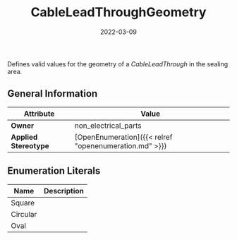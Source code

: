 ﻿---
title: CableLeadThroughGeometry
toc: false
type: specs
date: "2022-03-09"
draft: false
specification: VEC
version: 2.0.0
documentType: "Recommendation"
elementType: Class
classes:
  - CableLeadThroughGeometry
menu_name: vec-2.0.0
---
<p> Defines valid values for the geometry of a <i>CableLeadThrough</i> in the sealing area.      </p>

## General Information

| Attribute               | Value |
|-------------------------|-------|
| **Owner**               | non_electrical_parts |
| **Applied Stereotype**  | [OpenEnumeration]({{< relref "openenumeration.md" >}})<br/>  |

## Enumeration Literals
| Name          | **Description** |
|---------------|-----------------|
| Square |  |
| Circular |  |
| Oval |  |

